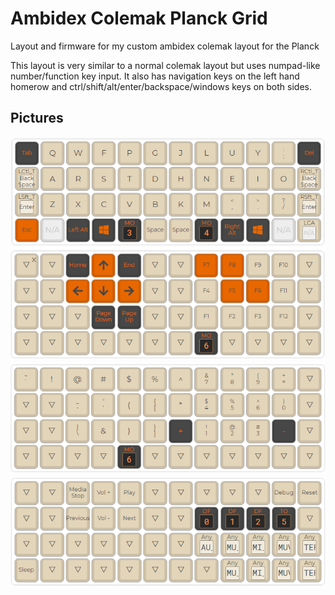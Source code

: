 # Ambidex Colemak Planck Grid

Layout and firmware for my custom ambidex colemak layout for the Planck

This layout is very similar to a normal colemak layout but uses numpad-like number/function key input. It also has navigation keys on the left hand homerow and ctrl/shift/alt/enter/backspace/windows keys on both sides.

## Pictures
![home-layer](top-layer.png)  
![lower-layer](lower-layer.png)  
![raise-layer](raise-layer.png)  
![tri-layer](tri-layer.png)  